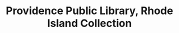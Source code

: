 ---
layout: repo
title: "Providence Public Library, Rhode Island Collection"
id: 170
permalink: repos/170/
---
